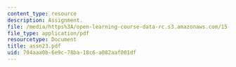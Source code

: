 ```yaml
---
content_type: resource
description: Assignment.
file: /media/https%3A/open-learning-course-data-rc.s3.amazonaws.com/15-988-system-dynamics-self-study-fall-1998-spring-1999/704aaa0b6e9c78ba18c6a082aaf001df_assn23.pdf
file_type: application/pdf
resourcetype: Document
title: assn23.pdf
uid: 704aaa0b-6e9c-78ba-18c6-a082aaf001df
---
```

